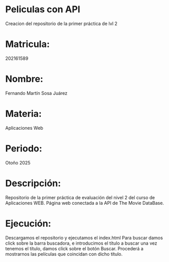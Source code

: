 # Peliculas con API
Creacion del repositorio de la primer práctica de lvl 2 
# Matricula:
202161589 
# Nombre:
Fernando Martín Sosa Juárez
# Materia:
Aplicaciones Web
# Periodo:
Otoño 2025
# Descripción:
Repositorio de la primer práctica de evaluación del nivel 2
del curso de Aplicaciones WEB.
Página web conectada a la API de The Movie DataBase.
# Ejecución:
Descargamos el repositorio y ejecutamos el index.html
Para buscar damos click sobre la barra buscadora, e introducimos el título a buscar
una vez tenemos el título, damos click sobre el botón Buscar.
Procederá a mostrarnos las películas que coincidan con dicho título.